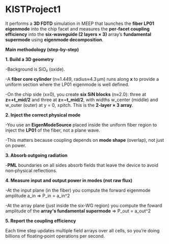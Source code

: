 # KISTProject1

It performs a **3D FDTD** simulation in MEEP that launches the **fiber LP01 eigenmode** into the chip facet and measures the **per‑facet coupling efficiency** into the **six‑waveguide (2 layers × 3)** array’s **fundamental supermode** using **eigenmode decomposition**.

**Main methodology (step‑by‑step)**

**1. Build a 3D geometry**

-Background is SiO₂ (oxide).

-A **fiber core cylinder** (n≈1.449, radius≈4.3 µm) runs along **x** to provide a uniform section where the LP01 eigenmode is well defined.

-On the chip side (x≥0), you create **six SiN blocks** (n≈2.0): three at **z=+t_mid/2** and three at **z=−t_mid/2**, with widths w_center (middle) and w_outer (outer) at y = 0, ±pitch. This is the **2‑layer × 3 array**.

**2. Inject the correct physical mode**

-You use an **EigenModeSource** placed inside the uniform fiber region to inject the **LP01** of the fiber, not a plane wave.

-This matters because coupling depends on **mode shape** (overlap), not just on power.

**3. Absorb outgoing radiation**

-**PML** boundaries on all sides absorb fields that leave the device to avoid non‑physical reflections.

**4. Measure input and output power in modes (not raw flux)**

-At the input plane (in the fiber) you compute the forward eigenmode amplitude a_in => P_in = a_in^2

-At the array plane (just inside the six-WG region) you compute the foward amplitude of the **array's fundamental supermode** => P_out = a_out^2

**5. Report the coupling efficiency**


Each time step updates multiple field arrays over all cells, so you’re doing billions of floating‑point operations per second.
